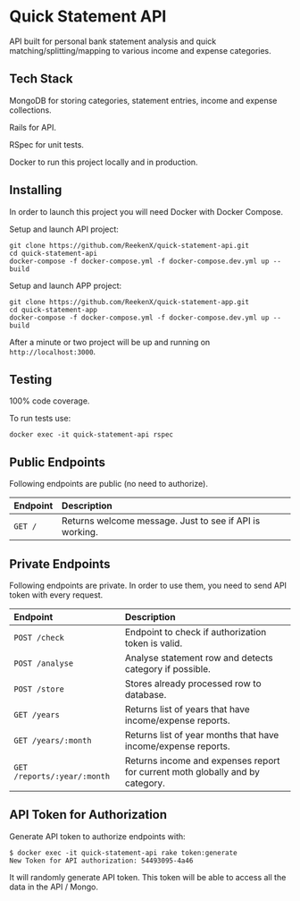 # Quick Statement API

API built for personal bank statement analysis and quick matching/splitting/mapping to various income and expense categories.

## Tech Stack

MongoDB for storing categories, statement entries, income and expense collections.

Rails for API.

RSpec for unit tests.

Docker to run this project locally and in production.

## Installing

In order to launch this project you will need Docker with Docker Compose.

Setup and launch API project:

    git clone https://github.com/ReekenX/quick-statement-api.git
    cd quick-statement-api
    docker-compose -f docker-compose.yml -f docker-compose.dev.yml up --build

Setup and launch APP project:

    git clone https://github.com/ReekenX/quick-statement-app.git
    cd quick-statement-app
    docker-compose -f docker-compose.yml -f docker-compose.dev.yml up --build

After a minute or two project will be up and running on `http://localhost:3000`.

## Testing

100% code coverage.

To run tests use:

    docker exec -it quick-statement-api rspec

## Public Endpoints

Following endpoints are public (no need to authorize).

| Endpoint                     | Description                                                                   |
|:-----------------------------|:------------------------------------------------------------------------------|
| `GET /`                      | Returns welcome message. Just to see if API is working.                       |

## Private Endpoints

Following endpoints are private. In order to use them, you need to send API token with every request.

| Endpoint                     | Description                                                                   |
|:-----------------------------|:------------------------------------------------------------------------------|
| `POST /check`                | Endpoint to check if authorization token is valid.                            |
| `POST /analyse`              | Analyse statement row and detects category if possible.                       |
| `POST /store`                | Stores already processed row to database.                                     |
| `GET /years`                 | Returns list of years that have income/expense reports.                       |
| `GET /years/:month`          | Returns list of year months that have income/expense reports.                 |
| `GET /reports/:year/:month`  | Returns income and expenses report for current moth globally and by category. |

## API Token for Authorization

Generate API token to authorize endpoints with:

    $ docker exec -it quick-statement-api rake token:generate
    New Token for API authorization: 54493095-4a46

It will randomly generate API token. This token will be able to access all the data in the API / Mongo.
